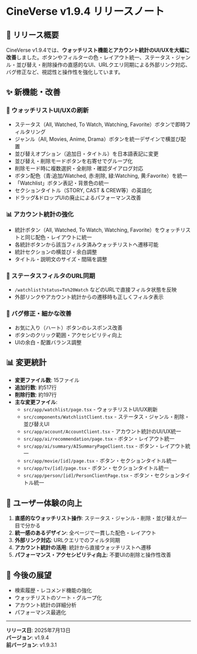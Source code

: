 # CineVerse v1.9.4 リリースノート

## 🎉 リリース概要

CineVerse v1.9.4では、**ウォッチリスト機能とアカウント統計のUI/UXを大幅に改善**しました。ボタンやフィルターの色・レイアウト統一、ステータス・ジャンル・並び替え・削除操作の直感的なUI、URLクエリ同期による外部リンク対応、バグ修正など、視認性と操作性を強化しています。

## ✨ 新機能・改善

### 📝 ウォッチリストUI/UXの刷新
- ステータス（All, Watched, To Watch, Watching, Favorite）ボタンで即時フィルタリング
- ジャンル（All, Movies, Anime, Drama）ボタンを統一デザインで横並び配置
- 並び替えオプション（追加日・タイトル）を日本語表記に変更
- 並び替え・削除モードボタンを右寄せでグループ化
- 削除モード時に複数選択・全削除・確認ダイアログ対応
- ボタン配色（青:追加/Watched, 赤:削除, 緑:Watching, 黄:Favorite）を統一
- 「Watchlist」ボタン表記・背景色の統一
- セクションタイトル（STORY, CAST & CREW等）の英語化
- ドラッグ&ドロップUIの廃止によるパフォーマンス改善

### 📊 アカウント統計の強化
- 統計ボタン（All, Watched, To Watch, Watching, Favorite）をウォッチリストと同じ配色・レイアウトに統一
- 各統計ボタンから該当フィルタ済みウォッチリストへ遷移可能
- 統計セクションの横並び・余白調整
- タイトル・説明文のサイズ・間隔を調整

### 🔗 ステータスフィルタのURL同期
- `/watchlist?status=To%20Watch` などのURLで直接フィルタ状態を反映
- 外部リンクやアカウント統計からの遷移時も正しくフィルタ表示

### 🐛 バグ修正・細かな改善
- お気に入り（ハート）ボタンのレスポンス改善
- ボタンのクリック範囲・アクセシビリティ向上
- UIの余白・配置バランス調整

## 📊 変更統計

- **変更ファイル数**: 15ファイル
- **追加行数**: 約517行
- **削除行数**: 約197行
- **主な変更ファイル**:
  - `src/app/watchlist/page.tsx` - ウォッチリストUI/UX刷新
  - `src/components/WatchlistClient.tsx` - ステータス・ジャンル・削除・並び替えUI
  - `src/app/account/AccountClient.tsx` - アカウント統計のUI/UX統一
  - `src/app/ai/recommendation/page.tsx` - ボタン・レイアウト統一
  - `src/app/ai/summary/AISummaryPageClient.tsx` - ボタン・レイアウト統一
  - `src/app/movie/[id]/page.tsx` - ボタン・セクションタイトル統一
  - `src/app/tv/[id]/page.tsx` - ボタン・セクションタイトル統一
  - `src/app/person/[id]/PersonClientPage.tsx` - ボタン・セクションタイトル統一

## 🎯 ユーザー体験の向上

1. **直感的なウォッチリスト操作**: ステータス・ジャンル・削除・並び替えが一目で分かる
2. **統一感のあるデザイン**: 全ページで一貫した配色・レイアウト
3. **外部リンク対応**: URLクエリでのフィルタ同期
4. **アカウント統計の活用**: 統計から直接ウォッチリストへ遷移
5. **パフォーマンス・アクセシビリティ向上**: 不要UIの削除と操作性改善

## 🚀 今後の展望

- 検索履歴・レコメンド機能の強化
- ウォッチリストのソート・グループ化
- アカウント統計の詳細分析
- パフォーマンス最適化

---

**リリース日**: 2025年7月13日  
**バージョン**: v1.9.4  
**前バージョン**: v1.9.3.1 